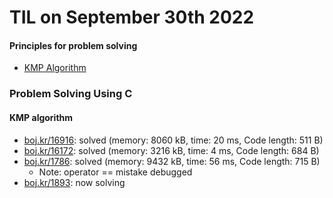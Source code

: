 # **TIL on September 30th 2022**
#### Principles for problem solving
- [KMP Algorithm](../../../Computer%20science/Algorithm/kmp-algo-09-28-2022.md)

### Problem Solving Using C
#### KMP algorithm
- [boj.kr/16916](../../../Problem%20Solving/boj/KMP/16916-09-30-2022.cpp): solved (memory: 8060 kB, time: 20 ms, Code length: 511 B)
- [boj.kr/16172](../../../Problem%20Solving/boj/KMP/16172-09-30-2022.cpp): solved (memory: 3216 kB, time: 4 ms, Code length: 684 B)
- [boj.kr/1786](../../../Problem%20Solving/boj/KMP/1786-09-30-2022.cpp): solved (memory: 9432 kB, time: 56 ms, Code length: 715 B)
  * Note: operator == mistake debugged
- [boj.kr/1893](../../../Problem%20Solving/boj/KMP/1893-09-30-2022.cpp): now solving